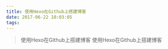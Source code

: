 ```yaml
---
title: 使用Hexo在Github上搭建博客
date: 2017-06-22 10:03:05
tags:
---
```


>使用Hexo在Github上搭建博客
>使用Hexo在Github上搭建博客

<!--more-->
